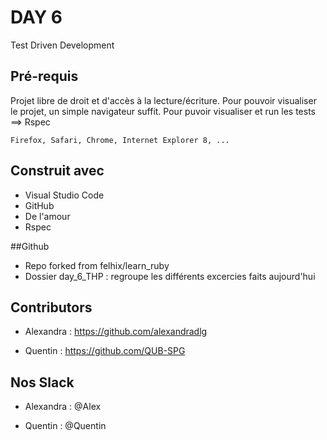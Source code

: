 # DAY 6

Test Driven Development

## Pré-requis

Projet libre de droit et d'accès à la lecture/écriture. 
Pour pouvoir visualiser le projet, un simple navigateur suffit.
Pour puvoir visualiser et run les tests ==> Rspec 


```
Firefox, Safari, Chrome, Internet Explorer 8, ...
```

## Construit avec

* Visual Studio Code
* GitHub
* De l'amour
* Rspec

##Github 

* Repo forked from felhix/learn_ruby
* Dossier day_6_THP : regroupe les différents excercies faits aujourd'hui

## Contributors

* Alexandra : https://github.com/alexandradlg

* Quentin : https://github.com/QUB-SPG

## Nos Slack

* Alexandra : @Alex

* Quentin : @Quentin
